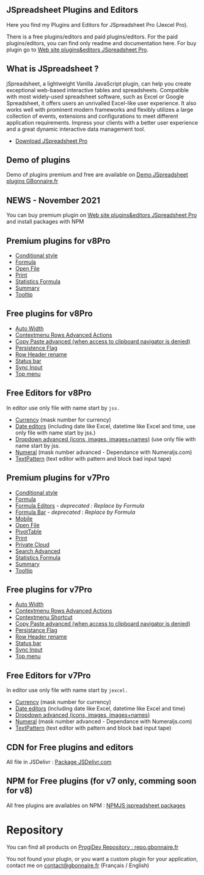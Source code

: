 ## JSpreadsheet Plugins and Editors

Here you find my Plugins and Editors for JSpreadsheet Pro (Jexcel Pro).

There is a free plugins/editors and paid plugins/editors. For the paid plugins/editors, you can find only readme and documentation here. For buy plugin go to [Web site plugins&editors JSpreadsheet Pro](https://repo.gbonnaire.fr/category/jspreadsheetpro).

## What is JSpreadsheet ?

jSpreadsheet, a lightweight Vanilla JavaScript plugin, can help you create exceptional web-based interactive tables and spreadsheets. Compatible with most widely-used spreadsheet software, such as Excel or Google Spreadsheet, it offers users an unrivalled Excel-like user experience. It also works well with prominent modern frameworks and flexibly utilizes a large collection of events, extensions and configurations to meet different application requirements. Impress your clients with a better user experience and a great dynamic interactive data management tool.

- [Download JSpreadsheet Pro](https://www.jspreadsheet.com) 

## Demo of plugins
Demo of plugins premium and free are available on [Demo JSpreadsheet plugins GBonnaire.fr](https://demo.gbonnaire.fr/jExcel/)

## NEWS - November 2021
You can buy premium plugin on [Web site plugins&editors JSpreadsheet Pro](https://repo.gbonnaire.fr/category/jspreadsheetpro) and install packages with NPM

## Premium plugins for v8Pro
- [Conditional style](https://repo.gbonnaire.fr/product/jss-plugin-conditionalstyle)
- [Formula](https://repo.gbonnaire.fr/product/jss-plugin-formula)
- [Open File](https://repo.gbonnaire.fr/product/jss-plugin-openfile)
- [Print](https://repo.gbonnaire.fr/product/jss-plugin-print)
- [Statistics Formula](https://repo.gbonnaire.fr/product/jss-formula-statistics)
- [Summary](https://repo.gbonnaire.fr/product/jss-plugin-summary)
- [Tooltip](https://repo.gbonnaire.fr/product/jss-plugin-tooltip)

## Free plugins for v8Pro
- [Auto Width](https://github.com/GBonnaire/jspreadsheet-plugins-and-editors/tree/master/plugins/JSSV8/src/autoWidth)
- [Contextmenu Rows Advanced Actions](https://github.com/GBonnaire/jspreadsheet-plugins-and-editors/tree/master/plugins/JSSV8/src/contextmenu_rowsAdvancedActions)
- [Copy Paste advanced (when access to clipboard navigator is denied)](https://github.com/GBonnaire/jspreadsheet-plugins-and-editors/tree/master/plugins/JSSV8/src/copypaste_advanced)
- [Persistence Flag](https://github.com/GBonnaire/jspreadsheet-plugins-and-editors/tree/master/plugins/JSSV8/src/persistenceFlag)
- [Row Header rename](https://github.com/GBonnaire/jspreadsheet-plugins-and-editors/tree/master/plugins/JSSV8/src/rowHeaderRename)
- [Status bar](https://github.com/GBonnaire/jspreadsheet-plugins-and-editors/tree/master/plugins/JSSV8/src/statusbar)
- [Sync Input](https://github.com/GBonnaire/jspreadsheet-plugins-and-editors/tree/master/plugins/JSSV8/src/syncInput)
- [Top menu](https://github.com/GBonnaire/jspreadsheet-plugins-and-editors/tree/master/plugins/src/topmenu)

## Free Editors for v8Pro
In editor use only file with name start by `jss.`
- [Currency](https://github.com/GBonnaire/jspreadsheet-plugins-and-editors/blob/master/editors/numeric/jss.editor.currency.js) (mask number for currency)
- [Date editors](https://github.com/GBonnaire/jspreadsheet-plugins-and-editors/tree/master/editors/dates) (including date like Excel, datetime like Excel and time, use only file with name start by jss.)
- [Dropdown advanced (icons, images, images+names)](https://github.com/GBonnaire/jspreadsheet-plugins-and-editors/tree/master/editors/dropdown) (use only file with name start by jss.
- [Numeral](https://github.com/GBonnaire/jspreadsheet-plugins-and-editors/blob/master/editors/numeric/jss.editor.numeral.js) (mask number advanced - Dependance with Numeraljs.com)
- [TextPattern](https://github.com/GBonnaire/jspreadsheet-plugins-and-editors/blob/master/editors/text/jss.editor.textpattern.js) (text editor with pattern and block bad input tape)


## Premium plugins for v7Pro
- [Conditional style](https://repo.gbonnaire.fr/product/jexcel-plugin-conditionalstyle)
- [Formula](https://repo.gbonnaire.fr/product/jexcel-plugin-formula)
- [Formula Editors](https://repo.gbonnaire.fr/product/jexcel-plugin-editorsformula) - *deprecated : Replace by Formula*
- [Formula Bar](https://repo.gbonnaire.fr/product/jexcel-plugin-formulabar) - *deprecated : Replace by Formula*
- [Mobile](https://repo.gbonnaire.fr/product/jexcel-plugin-mobile)
- [Open File](https://repo.gbonnaire.fr/product/jexcel-plugin-openfile)
- [PivotTable](https://repo.gbonnaire.fr/product/jexcel-plugin-pivottable)
- [Print](https://repo.gbonnaire.fr/product/jexcel-plugin-print)
- [Private Cloud](https://repo.gbonnaire.fr/product/jexcel-plugin-privatecloud)
- [Search Advanced](https://repo.gbonnaire.fr/product/jexcel-plugin-search)
- [Statistics Formula](https://repo.gbonnaire.fr/product/jexcel-formula-statistics)
- [Summary](https://repo.gbonnaire.fr/product/jexcel-plugin-summary)
- [Tooltip](https://repo.gbonnaire.fr/product/jexcel-plugin-tooltip)

## Free plugins for v7Pro
- [Auto Width](https://github.com/GBonnaire/jspreadsheet-plugins-and-editors/tree/master/plugins/src/autoWidth)
- [Contextmenu Rows Advanced Actions](https://github.com/GBonnaire/jspreadsheet-plugins-and-editors/tree/master/plugins/src/contextmenu_rowsAdvancedActions)
- [Contextmenu Shortcut](https://github.com/GBonnaire/jspreadsheet-plugins-and-editors/tree/master/plugins/src/contextmenu_shortcut)
- [Copy Paste advanced (when access to clipboard navigator is denied)](https://github.com/GBonnaire/jspreadsheet-plugins-and-editors/tree/master/plugins/src/copypaste_advanced)
- [Persistance Flag](https://github.com/GBonnaire/jspreadsheet-plugins-and-editors/tree/master/plugins/src/persistanceFlag)
- [Row Header rename](https://github.com/GBonnaire/jspreadsheet-plugins-and-editors/tree/master/plugins/src/rowHeaderRename)
- [Status bar](https://github.com/GBonnaire/jspreadsheet-plugins-and-editors/tree/master/plugins/src/statusbar)
- [Sync Input](https://github.com/GBonnaire/jspreadsheet-plugins-and-editors/tree/master/plugins/src/syncInput)
- [Top menu](https://github.com/GBonnaire/jspreadsheet-plugins-and-editors/tree/master/plugins/src/topmenu)

## Free Editors for v7Pro
In editor use only file with name start by `jexcel.`
- [Currency](https://github.com/GBonnaire/jspreadsheet-plugins-and-editors/blob/master/editors/numeric/jexcel.editor.currency.js) (mask number for currency)
- [Date editors](https://github.com/GBonnaire/jspreadsheet-plugins-and-editors/tree/master/editors/dates) (including date like Excel, datetime like Excel and time)
- [Dropdown advanced (icons, images, images+names)](https://github.com/GBonnaire/jspreadsheet-plugins-and-editors/tree/master/editors/dropdown)
- [Numeral](https://github.com/GBonnaire/jspreadsheet-plugins-and-editors/blob/master/editors/numeric/jexcel.editor.numeral.js) (mask number advanced - Dependance with Numeraljs.com)
- [TextPattern](https://github.com/GBonnaire/jspreadsheet-plugins-and-editors/blob/master/editors/text/jexcel.editor.textpattern.js) (text editor with pattern and block bad input tape)

## CDN for Free plugins and editors

All file in JSDelivr : [Package JSDelivr.com](https://www.jsdelivr.com/package/gh/GBonnaire/jspreadsheet-plugins-and-editors)

## NPM for Free plugins (for v7 only, comming soon for v8)

All free plugins are availables on NPM : [NPMJS jspreadsheet packages](https://www.npmjs.com/org/jspreadsheet)

# Repository

You can find all products on [ProgiDev Repository : repo.gbonnaire.fr](https://repo.gbonnaire.fr)

You not found your plugin, or you want a custom plugin for your application, contact me on contact@gbonnaire.fr (Français / English)
